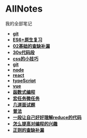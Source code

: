 # AllNotes
我的全部笔记

* **[git](git.md)**
* **[ES6+原生复习](01.ES6+原生复习.md)**
* **[02基础的查缺补漏](02基础的查缺补漏.md)**
* **[30s代码段](30s代码段.md)**
* **[css的小技巧](css的小技巧.md)**
* **[git](git.md)**
* **[node](node.md)**
* **[react](react.md)**
* **[typeScript](typeScript.md)**
* **[vue](vue.md)**
* **[函数式编程](函数式编程.md)**
* **[宏任务微任务](宏任务微任务.md)**
* **[几道面试题](几道面试题.md)**
* **[普法](普法.md)**
* **[一段让自己好好理解reduce的代码](一段让自己好好理解reduce的代码.md)**
* **[怎么提高对编程的兴趣](怎么提高对编程的兴趣.md)**
* **[正则的查缺补漏](正则的查缺补漏.md)**